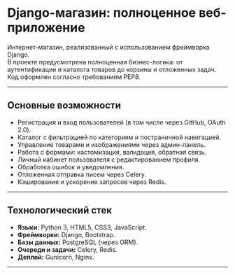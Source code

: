 # Django-магазин: полноценное веб-приложение

Интернет-магазин, реализованный с использованием фреймворка Django.  
В проекте предусмотрена полноценная бизнес-логика: от аутентификации и каталога товаров до корзины и отложенных задач.  
Код оформлен согласно требованиям PEP8.

---

## Основные возможности

- Регистрация и вход пользователей (в том числе через GitHub, OAuth 2.0).
- Каталог с фильтрацией по категориям и постраничной навигацией.
- Управление товарами и изображениями через админ-панель.
- Работа с формами: кастомизация, валидация, обратная связь.
- Личный кабинет пользователя с редактированием профиля.
- Обработка ошибок и уведомления.
- Отложенная отправка писем через Celery.
- Кэширование и ускорение запросов через Redis.

---

## Технологический стек

- **Языки:** Python 3, HTML5, CSS3, JavaScript.
- **Фреймворки:** Django, Bootstrap.
- **Базы данных:** PostgreSQL (через ORM).
- **Очереди и задачи:** Celery, Redis.
- **Деплой:** Gunicorn, Nginx.

---
